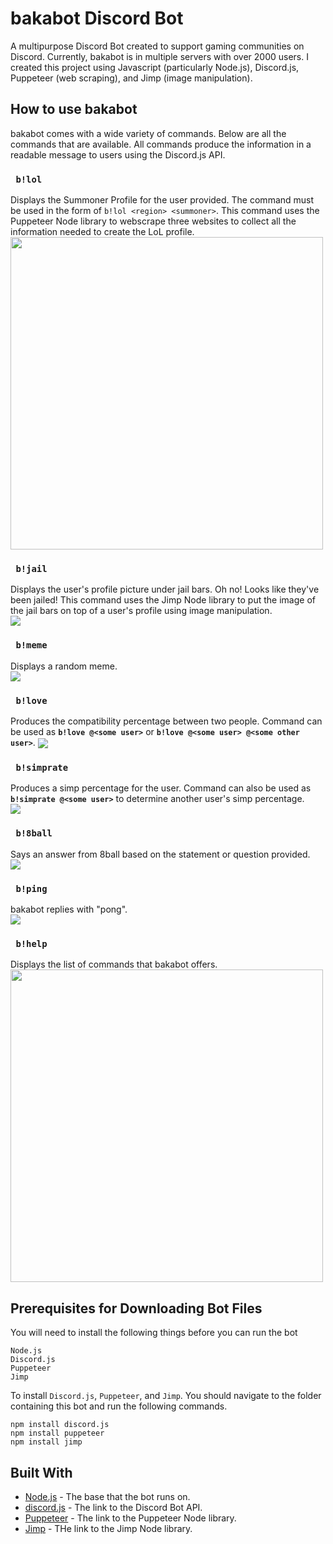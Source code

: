 # bakabot Discord Bot
A multipurpose Discord Bot created to support gaming communities on Discord. Currently, bakabot is in multiple servers with over 2000 users. I created this project using Javascript (particularly Node.js), Discord.js, Puppeteer (web scraping), and Jimp (image manipulation).

## How to use bakabot
bakabot comes with a wide variety of commands. Below are all the commands that are available. All commands produce the information in a readable message to users using the Discord.js API.

### ` b!lol`
Displays the Summoner Profile for the user provided. The command must be used in the form of `b!lol <region> <summoner>`. This command uses the Puppeteer Node library to webscrape three websites to collect all the information needed to create the LoL profile.
<img align="center" src="readme-imgs/b!lol.png" height="500" width="auto"/>
### ` b!jail`
Displays the user's profile picture under jail bars. Oh no! Looks like they've been jailed! This command uses the Jimp Node library to put the image of the jail bars on top of a user's profile using image manipulation. <br/>
<img align="center" src="readme-imgs/b!jail.png"/>

### ` b!meme`
Displays a random meme. <br/>
<img align="center" src="readme-imgs/b!meme.png"/>

### ` b!love`
Produces the compatibility percentage between two people. Command can be used as **`b!love @<some user>`** or **`b!love @<some user> @<some other user>`**.
<img align="center" src="readme-imgs/b!love.png"/>

### ` b!simprate`
Produces a simp percentage for the user. Command can also be used as **`b!simprate @<some user>`** to determine another user's simp percentage.<br/>
<img align="center" src="readme-imgs/b!love.png"/>

### ` b!8ball`
Says an answer from 8ball based on the statement or question provided. <br/>
<img align="center" src="readme-imgs/b!8ball.png"/>

### ` b!ping`
bakabot replies with "pong". <br/>
<img align="center" src="readme-imgs/b!ping.png"/>

### ` b!help`
Displays the list of commands that bakabot offers. <br/>
<img align="center" src="readme-imgs/b!help.png" height="500" width="auto"/>


## Prerequisites for Downloading Bot Files
You will need to install the following things before you can run the bot
```
Node.js
Discord.js
Puppeteer
Jimp
```
To install `Discord.js`, `Puppeteer`, and `Jimp`. You should navigate to the folder containing this bot and run the following commands.
```
npm install discord.js
npm install puppeteer
npm install jimp
```

## Built With

* [Node.js](https://nodejs.org/en/) - The base that the bot runs on.
* [discord.js](https://discord.js.org/#/) - The link to the Discord Bot API.
* [Puppeteer](https://pptr.dev/) - The link to the Puppeteer Node library.
* [Jimp](https://github.com/oliver-moran/jimp#readme) - THe link to the Jimp Node library.
